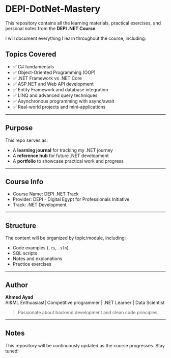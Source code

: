 # DEPI-DotNet-Mastery

This repository contains all the learning materials, practical exercises, and personal notes from the **DEPI .NET Course**.

I will document everything I learn throughout the course, including:

## Topics Covered

- ✅ C# fundamentals
- ✅ Object-Oriented Programming (OOP)
- ✅ .NET Framework vs .NET Core
- ✅ ASP.NET and Web API development
- ✅ Entity Framework and database integration
- ✅ LINQ and advanced query techniques
- ✅ Asynchronous programming with async/await
- ✅ Real-world projects and mini-applications

---

##  Purpose

This repo serves as:
- A **learning journal** for tracking my .NET journey
- A **reference hub** for future .NET development
- A **portfolio** to showcase practical work and progress

---

## Course Info

-  Course Name: DEPI .NET Track  
-  Provider: DEPI - Digital Egypt for Professionals Initiative  
-  Track: .NET Development  

---

##  Structure

The content will be organized by topic/module, including:
- Code examples (`.cs`, `.sln`)
- SQL scripts
- Notes and explanations
- Practice exercises

---

##  Author

**Ahmed Ayad**  
AI&ML Enthuasiast| Competitive programmer | .NET Learner | Data Scientist
> Passionate about backend development and clean code principles.

---

##  Notes

This repository will be continuously updated as the course progresses.
Stay tuned!
